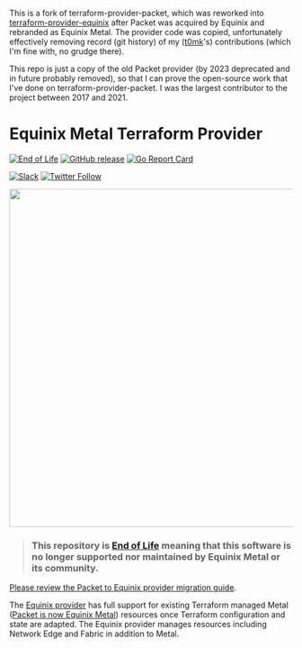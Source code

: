 This is a fork of terraform-provider-packet, which was reworked into [terraform-provider-equinix](https://github.com/equinix/terraform-provider-equinix) after Packet was acquired by Equinix and rebranded as Equinix Metal. The provider code was copied, unfortunately effectively removing record (git history) of my ([t0mk](https://github.com/t0mk/)'s) contributions (which I'm fine with, no grudge there). 

This repo is just a copy of the old Packet provider (by 2023 deprecated and in future probably removed), so that I can prove the open-source work that I've done on terraform-provider-packet. I was the largest contributor to the project between 2017 and 2021.

# Equinix Metal Terraform Provider

[![End of Life](https://img.shields.io/badge/Stability-EndOfLife-black.svg)](end-of-life-statement.md#end-of-life-statements)
[![GitHub release](https://img.shields.io/github/release/packethost/terraform-provider-packet/all.svg?style=flat-square)](https://github.com/packethost/terraform-provider-packet/releases)
[![Go Report Card](https://goreportcard.com/badge/github.com/packethost/terraform-provider-packet)](https://goreportcard.com/report/github.com/packethost/terraform-provider-packet)

[![Slack](https://slack.equinixmetal.com/badge.svg)](https://slack.equinixmetal.com)
[![Twitter Follow](https://img.shields.io/twitter/follow/equinixmetal.svg?style=social&label=Follow)](https://twitter.com/intent/follow?screen_name=equinixmetal)

<img src="https://metal.equinix.com/metal/images/logo/equinix-metal-full.svg" width="600px">

>### This repository is [End of Life](https://github.com/equinix-labs/equinix-labs/blob/master/end-of-life-statement.md) meaning that this software is no longer supported nor maintained by Equinix Metal or its community.



[Please review the Packet to Equinix provider migration guide](https://registry.terraform.io/providers/equinix/equinix/latest/docs/guides/migration_guide_packet).

The [Equinix provider](https://registry.terraform.io/providers/equinix/equinix/latest/docs) has full support for existing Terraform managed Metal ([Packet is now Equinix Metal](https://blog.equinix.com/blog/2020/10/06/equinix-metal-metal-and-more/)) resources once Terraform configuration and state are adapted.  The Equinix provider manages resources including Network Edge and Fabric in addition to Metal.
